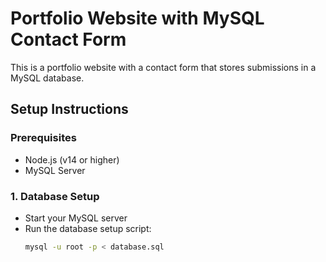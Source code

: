 # Portfolio Website with MySQL Contact Form

This is a portfolio website with a contact form that stores submissions in a MySQL database.

## Setup Instructions

### Prerequisites
- Node.js (v14 or higher)
- MySQL Server

### 1. Database Setup
- Start your MySQL server
- Run the database setup script:
  ```bash
  mysql -u root -p < database.sql